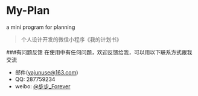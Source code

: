 # My-Plan
a mini program for planning

> 个人设计开发的微信小程序《我的计划书》


###有问题反馈
在使用中有任何问题，欢迎反馈给我，可以用以下联系方式跟我交流

* 邮件(yajunuse@163.com)
* QQ: 287759234
* weibo: [@步步_Forever](http://weibo.com/3303704867/info)